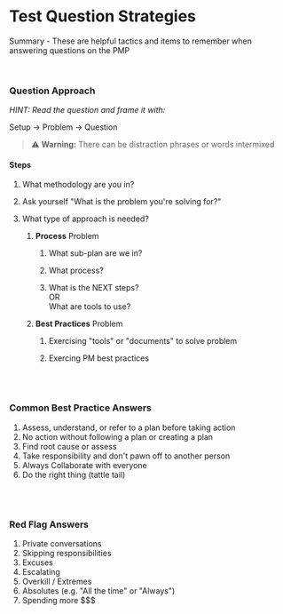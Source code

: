 # Test Question Strategies

Summary - These are helpful tactics and items to remember when answering questions on the PMP

<br>

### Question Approach

_HINT: Read the question and frame it with:_

Setup -> Problem -> Question

> :warning: **Warning:** There can be distraction phrases or words intermixed

#### Steps

1. What methodology are you in?

1. Ask yourself "What is the problem you're solving for?"

1. What type of approach is needed?

   1. **Process** Problem

      1. What sub-plan are we in?

      1. What process?

      1. What is the NEXT steps?<br>
         OR<br>
         What are tools to use?

   1. **Best Practices** Problem

      1. Exercising "tools" or "documents" to solve problem

      1. Exercing PM best practices

<br><br>

### Common Best Practice Answers

1. Assess, understand, or refer to a plan before taking action
1. No action without following a plan or creating a plan
1. Find root cause or assess
1. Take responsibility and don't pawn off to another person
1. Always Collaborate with everyone
1. Do the right thing (tattle tail)

<br><br>

### Red Flag Answers

1. Private conversations
1. Skipping responsibilities
1. Excuses
1. Escalating
1. Overkill / Extremes
1. Absolutes (e.g. "All the time" or "Always")
1. Spending more $$$

